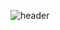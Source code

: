 
![header](https://capsule-render.vercel.app/api?type=Cylinder&color=auto&height=170&section=header&text=DongHyun%20Kang&fontSize=60)
